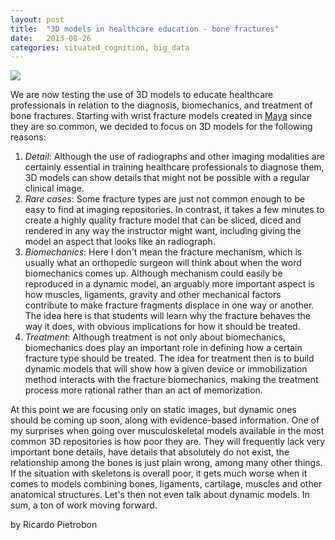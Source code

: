 ```yaml
---
layout: post
title:  "3D models in healthcare education - bone fractures"
date:   2013-08-26
categories: situated_cognition, big_data
---
```


![](http://openi.nlm.nih.gov/imgs/rescaled512/116429_1471-2474-3-14-3.png)


We are now testing the use of 3D models to educate healthcare professionals in relation to the diagnosis, biomechanics, and treatment of bone fractures. Starting with wrist fracture models created in [Maya](http://www.autodesk.com/products/autodesk-maya/overview) since they are so common, we decided to focus on 3D models for the following reasons:

1. *Detail*: Although the use of radiographs and other imaging modalities are certainly essential in training healthcare professionals to diagnose them, 3D models can show details that might not be possible with a regular clinical image. 
2. *Rare cases*: Some fracture types are just not common enough to be easy to find at imaging repositories. In contrast, it takes a few minutes to create a highly quality fracture model that can be sliced, diced and rendered in any way the instructor might want, including giving the model an aspect that looks like an radiograph. 
3. *Biomechanics*: Here I don't mean the fracture mechanism, which is usually what an orthopedic surgeon will think about when the word biomechanics comes up. Although mechanism could easily be reproduced in a dynamic model, an arguably more important aspect is how muscles, ligaments, gravity and other mechanical factors contribute to make fracture fragments displace in one way or another. The idea here is that students will learn why the fracture behaves the way it does, with obvious implications for how it should be treated.
4. *Treatment*: Although treatment is not only about biomechanics, biomechanics does play an important role in defining how a certain fracture type should be treated. The idea for treatment then is to build dynamic models that will show how a given device or immobilization method interacts with the fracture biomechanics, making the treatment process more rational rather than an act of memorization.

At this point we are focusing only on static images, but dynamic ones should be coming up soon, along with evidence-based information. One of my surprises when going over musculoskeletal models available in the most common 3D repositories is how poor they are. They will frequently lack very important bone details, have details that absolutely do not exist, the relationship among the bones is just plain wrong, among many other things. If the situation with skeletons is overall poor, it gets much worse when it comes to models combining bones, ligaments, cartilage, muscles and other anatomical structures. Let's then not even talk about dynamic models. 
In sum, a ton of work moving forward. 

by Ricardo Pietrobon
